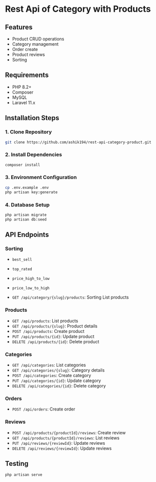 # Rest Api of Category with Products

## Features
- Product CRUD operations
- Category management
- Order create
- Product reviews
- Sorting

## Requirements
- PHP 8.2+
- Composer
- MySQL
- Laravel 11.x

## Installation Steps

### 1. Clone Repository
```bash
git clone https://github.com/ashik194/rest-api-category-product.git

```

### 2. Install Dependencies
```bash
composer install
```

### 3. Environment Configuration
```bash
cp .env.example .env
php artisan key:generate
```

### 4. Database Setup
```bash
php artisan migrate
php artisan db:seed
```

## API Endpoints

### Sorting
- `best_sell`
- `top_rated`
- `price_high_to_low`
- `price_low_to_high`

- `GET /api/category/{slug}/products`: Sorting List products

### Products
- `GET /api/products`: List products
- `GET /api/products/{slug}`: Product details
- `POST /api/products`: Create product
- `PUT /api/products/{id}`: Update product
- `DELETE /api/products/{id}`: Delete product

### Categories
- `GET /api/categories`: List categories
- `GET /api/categories/{slug}`: Category details
- `POST /api/categories`: Create category
- `PUT /api/categories/{id}`: Update category
- `DELETE /api/categories/{id}`: Delete category

### Orders
- `POST /api/orders`: Create order

### Reviews
- `POST /api/products/{productId}/reviews`: Create review
- `GET /api/products/{productId}/reviews`: List reviews
- `PUT /api/reviews/{reviewId}`: Update reviews
- `DELETE /api/reviews/{reviewId}`: Update reviews

## Testing
```bash
php artisan serve
```
